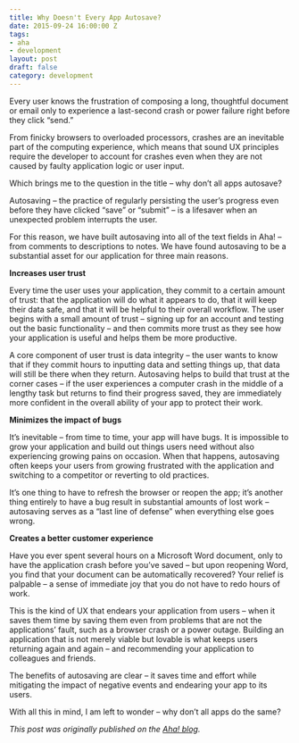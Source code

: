 ```yaml
---
title: Why Doesn't Every App Autosave?
date: 2015-09-24 16:00:00 Z
tags:
- aha
- development
layout: post
draft: false
category: development
---
```


Every user knows the frustration of composing a long, thoughtful document or email only to experience a last-second crash or power failure right before they click “send.”

From finicky browsers to overloaded processors, crashes are an inevitable part of the computing experience, which means that sound UX principles require the developer to account for crashes even when they are not caused by faulty application logic or user input.

Which brings me to the question in the title – why don’t all apps autosave?

Autosaving – the practice of regularly persisting the user’s progress even before they have clicked “save” or “submit” – is a lifesaver when an unexpected problem interrupts the user.

For this reason, we have built autosaving into all of the text fields in Aha! – from comments to descriptions to notes. We have found autosaving to be a substantial asset for our application for three main reasons.

**Increases user trust**

Every time the user uses your application, they commit to a certain amount of trust: that the application will do what it appears to do, that it will keep their data safe, and that it will be helpful to their overall workflow. The user begins with a small amount of trust – signing up for an account and testing out the basic functionality – and then commits more trust as they see how your application is useful and helps them be more productive.

A core component of user trust is data integrity – the user wants to know that if they commit hours to inputting data and setting things up, that data will still be there when they return. Autosaving helps to build that trust at the corner cases – if the user experiences a computer crash in the middle of a lengthy task but returns to find their progress saved, they are immediately more confident in the overall ability of your app to protect their work.

**Minimizes the impact of bugs**

It’s inevitable – from time to time, your app will have bugs. It is impossible to grow your application and build out things users need without also experiencing growing pains on occasion. When that happens, autosaving often keeps your users from growing frustrated with the application and switching to a competitor or reverting to old practices.

It’s one thing to have to refresh the browser or reopen the app; it’s another thing entirely to have a bug result in substantial amounts of lost work – autosaving serves as a “last line of defense” when everything else goes wrong.

**Creates a better customer experience**

Have you ever spent several hours on a Microsoft Word document, only to have the application crash before you’ve saved – but upon reopening Word, you find that your document can be automatically recovered? Your relief is palpable – a sense of immediate joy that you do not have to redo hours of work.

This is the kind of UX that endears your application from users – when it saves them time by saving them even from problems that are not the applications’ fault, such as a browser crash or a power outage. Building an application that is not merely viable but lovable is what keeps users returning again and again – and recommending your application to colleagues and friends.

The benefits of autosaving are clear – it saves time and effort while mitigating the impact of negative events and endearing your app to its users.

With all this in mind, I am left to wonder – why don’t all apps do the same?

*This post was originally published on the [Aha! blog](http://blog.aha.io/index.php/why-doesnt-every-app-autosave/).*
